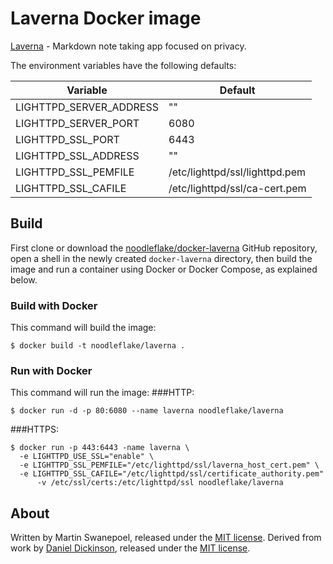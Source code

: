 # Laverna Docker image

[Laverna](https://laverna.cc/) - Markdown note taking app focused on privacy.

The environment variables have the following defaults:

|Variable                 | Default                                          |
|-------------------------|--------------------------------------------------|
|LIGHTTPD_SERVER_ADDRESS  | ""                                               |
|LIGHTTPD_SERVER_PORT     | 6080                                             |
|LIGHTTPD_SSL_PORT        | 6443                                             |
|LIGHTTPD_SSL_ADDRESS     | ""                                               |
|LIGHTTPD_SSL_PEMFILE     | /etc/lighttpd/ssl/lighttpd.pem                   |
|LIGHTTPD_SSL_CAFILE      | /etc/lighttpd/ssl/ca-cert.pem                    |

## Build

First clone or download the [noodleflake/docker-laverna](https://github.com/noodleflake/docker-laverna) GitHub repository, open a shell in the newly created `docker-laverna` directory, then build the image and run a container using Docker or Docker Compose, as explained below.

### Build with Docker

This command will build the image:

	$ docker build -t noodleflake/laverna .

### Run with Docker

This command will run the image:
###HTTP:

	$ docker run -d -p 80:6080 --name laverna noodleflake/laverna

###HTTPS:

	$ docker run -p 443:6443 -name laverna \
	  -e LIGHTTPD_USE_SSL="enable" \
	  -e LIGHTTPD_SSL_PEMFILE="/etc/lighttpd/ssl/laverna_host_cert.pem" \
	  -e LIGHTTPD_SSL_CAFILE="/etc/lighttpd/ssl/certificate_authority.pem" 
          -v /etc/ssl/certs:/etc/lighttpd/ssl noodleflake/laverna

## About

Written by Martin Swanepoel, released under the [MIT license](http://opensource.org/licenses/MIT).
Derived from work by [Daniel Dickinson](https://github.com/cshoredaniel/docker-lighttpd), released under the [MIT license](http://opensource.org/licenses/MIT).
